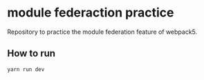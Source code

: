 # module federaction practice
Repository to practice the module federation feature of webpack5.

## How to run
```console
yarn run dev
```